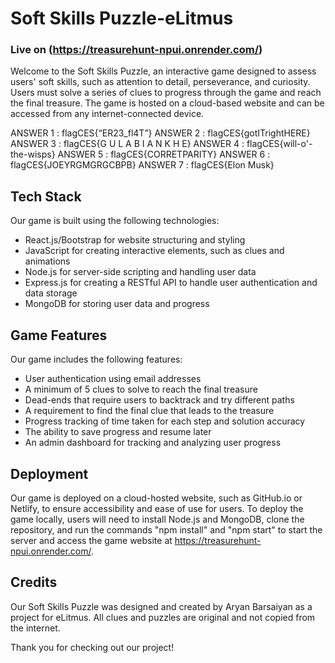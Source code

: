 # Soft Skills Puzzle-eLitmus
### Live on (https://treasurehunt-npui.onrender.com/)

Welcome to the Soft Skills Puzzle, an interactive game designed to assess users' soft skills, such as attention to detail, perseverance, and curiosity. Users must solve a series of clues to progress through the game and reach the final treasure. The game is hosted on a cloud-based website and can be accessed from any internet-connected device.

ANSWER 1  :   flagCES{“ER23_fl4T”}
ANSWER 2  :   flagCES{gotITrightHERE}
ANSWER 3  :   flagCES{G U L A B I A N K H E}
ANSWER 4  :   flagCES{will-o'-the-wisps}
ANSWER 5  :   flagCES{CORRETPARITY}
ANSWER 6  :   flagCES{JOEYRGMGRGCBPB}
ANSWER 7  :   flagCES{Elon Musk}

## Tech Stack

Our game is built using the following technologies:

- React.js/Bootstrap for website structuring and styling
- JavaScript for creating interactive elements, such as clues and animations
- Node.js for server-side scripting and handling user data
- Express.js for creating a RESTful API to handle user authentication and data storage
- MongoDB for storing user data and progress

## Game Features

Our game includes the following features:

- User authentication using email addresses
- A minimum of 5 clues to solve to reach the final treasure
- Dead-ends that require users to backtrack and try different paths
- A requirement to find the final clue that leads to the treasure
- Progress tracking of time taken for each step and solution accuracy
- The ability to save progress and resume later
- An admin dashboard for tracking and analyzing user progress

## Deployment

Our game is deployed on a cloud-hosted website, such as GitHub.io or Netlify, to ensure accessibility and ease of use for users. To deploy the game locally, users will need to install Node.js and MongoDB, clone the repository, and run the commands "npm install" and "npm start" to start the server and access the game website at https://treasurehunt-npui.onrender.com/.

## Credits

Our Soft Skills Puzzle was designed and created by Aryan Barsaiyan as a project for eLitmus. All clues and puzzles are original and not copied from the internet.

Thank you for checking out our project!
